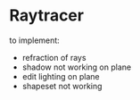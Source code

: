 # Raytracer

to implement:
- refraction of rays
- shadow not working on plane
- edit lighting on plane
- shapeset not working